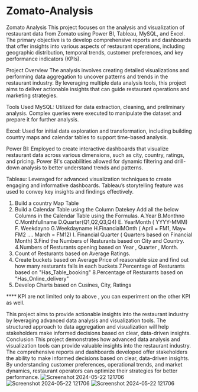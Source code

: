 # Zomato-Analysis
Zomato Analysis
This project focuses on the analysis and visualization of restaurant data from Zomato using Power BI, Tableau, MySQL, and Excel. The primary objective is to develop comprehensive reports and dashboards that offer insights into various aspects of restaurant operations, including geographic distribution, temporal trends, customer preferences, and key performance indicators (KPIs).

Project Overview
The analysis involves creating detailed visualizations and performing data aggregation to uncover patterns and trends in the restaurant industry. By leveraging multiple data analysis tools, this project aims to deliver actionable insights that can guide restaurant operations and marketing strategies.

Tools Used
MySQL: Utilized for data extraction, cleaning, and preliminary analysis. Complex queries were executed to manipulate the dataset and prepare it for further analysis.

Excel: Used for initial data exploration and transformation, including building country maps and calendar tables to support time-based analysis.

Power BI: Employed to create interactive dashboards that visualize restaurant data across various dimensions, such as city, country, ratings, and pricing. Power BI's capabilities allowed for dynamic filtering and drill-down analysis to better understand trends and patterns.

Tableau: Leveraged for advanced visualization techniques to create engaging and informative dashboards. Tableau’s storytelling feature was used to convey key insights and findings effectively.
1. Build a country Map Table
2. Build a Calendar Table using the Column Datekey
  Add all the below Columns in the Calendar Table using the Formulas.
   A.Year
   B.Monthno
   C.Monthfullname
   D.Quarter(Q1,Q2,Q3,Q4)
   E. YearMonth ( YYYY-MMM)
   F. Weekdayno
   G.Weekdayname
   H.FinancialMOnth ( April = FM1, May= FM2  …. March = FM12)
   I. Financial Quarter ( Quarters based on Financial Month)
3.Find the Numbers of Resturants based on City and Country.
4.Numbers of Resturants opening based on Year , Quarter , Month.
5. Count of Resturants based on Average Ratings.
6. Create buckets based on Average Price of reasonable size and find out how many resturants falls in each buckets
7.Percentage of Resturants based on "Has_Table_booking"
8.Percentage of Resturants based on "Has_Online_delivery"
9. Develop Charts based on Cusines, City, Ratings

**** KPI are not limited only to above , you can experiment on the other KPI as well.

This project aims to provide actionable insights into the restaurant industry by leveraging advanced data analysis and visualization tools. The structured approach to data aggregation and visualization will help stakeholders make informed decisions based on clear, data-driven insights.
Conclusion
This project demonstrates how advanced data analysis and visualization tools can provide valuable insights into the restaurant industry. The comprehensive reports and dashboards developed offer stakeholders the ability to make informed decisions based on clear, data-driven insights. By understanding customer preferences, operational trends, and market dynamics, restaurant operators can optimize their strategies for better performance.
![Screenshot 2024-05-22 121706](https://github.com/user-attachments/assets/3e3f5df7-4e6d-4903-97ba-38df0ebb00a3)
![Screenshot 2024-05-22 121706](https://github.com/user-attachments/assets/f6e09919-5f0c-40c3-a43f-fedb8a0f8878)
![Screenshot 2024-05-22 121706](https://github.com/user-attachments/assets/a7ae9f66-f66a-468e-8d3a-29b22163d52a)









